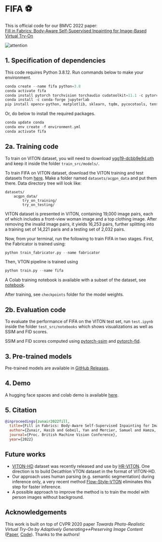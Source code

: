 # FIFA ⚽

This is official code for our BMVC 2022 paper:<br>
[Fill in Fabrics: Body-Aware Self-Supervised Inpainting for Image-Based Virtual Try-On](https://arxiv.org/abs/2210.00918)
<br>

![attention](https://github.com/hasibzunair/fifa-tryon/blob/main/media/pipeline.png)

## 1. Specification of dependencies

This code requires Python 3.8.12. Run commands below to make your environment.
```python
conda create --name fifa python=3.8
conda activate fifa
conda install pytorch torchvision torchaudio cudatoolkit=11.1 -c pytorch-lts -c nvidia
conda install -c conda-forge jupyterlab
pip install opencv-python, matplotlib, sklearn, tqdm, pycocotools, tensorboard, PyWavelets, tensorboardX
```
Or, do below to install the required packages.
```python
conda update conda
conda env create -f environment.yml
conda activate fifa 
```

## 2a. Training code

To train on VITON dataset, you will need to download [vgg19-dcbb9e9d.pth](https://github.com/hasibzunair/fifa-tryon/releases/download/v1.0-models/vgg19-dcbb9e9d.pth) and keep it inside the folder `train_src/models/`.

To train FIFA on VITON dataset, download the VITON training and test datasets from [here](https://github.com/hasibzunair/fifa-tryon/releases/download/v1.0-data/acgpn_data.zip). Make a folder named `datasets/acgpn_data` and put them there. Data directory tree will look like:

```
datasets/
    acgpn_data/
        try_on_training/
        try_on_testing/
```

VITON dataset is presented in VITON, containing 19,000 image pairs, each of which includes a front-view woman image and a top clothing image. After removing the invalid image pairs, it yields 16,253 pairs, further splitting into a training set of 14,221 paris and a testing set of 2,032 pairs.

Now, from your terminal, run the following to train FIFA in two stages. First, the Fabricator is trained using:
```python
python train_fabricator.py --name fabricator
```

Then, VTON pipeline is trained using
```python
python train.py --name fifa
```

A Colab training notebook is available with a subset of the dataset, see [notebook](https://github.com/hasibzunair/fifa-tryon/blob/main/train_src/notebooks/train_colab.ipynb).

After training, see `checkpoints` folder for the model weights.

## 2b. Evaluation code
To evaluate the performance of FIFA on the VITON test set, run `test.ipynb` inside the folder `test_src/notebooks` which shows visualizations as well as SSIM and FID scores.

SSIM and FID scores computed using [pytorch-ssim](https://github.com/Po-Hsun-Su/pytorch-ssim) and [pytorch-fid](https://github.com/mseitzer/pytorch-fid).

## 3. Pre-trained models

Pre-trained models are available in [GitHub Releases](https://github.com/hasibzunair/fifa-tryon/releases/tag/v1.0-models).

## 4. Demo

A hugging face spaces and colab demo is available [here](https://github.com/hasibzunair/fifa-demo).

## 5. Citation
```bibtex
@inproceedings{zunair2022fill,
  title={Fill in Fabrics: Body-Aware Self-Supervised Inpainting for Image-Based Virtual Try-On},
  author={Zunair, Hasib and Gobeil, Yan and Mercier, Samuel and Hamza, A Ben},
  journal={Proc. British Machine Vision Conference},
  year={2022}
```

## Future works
* [VITON-HD](https://github.com/shadow2496/VITON-HD) dataset was recently released and use by [HR-VITON](https://github.com/sangyun884/HR-VITON). One direction is to build Decathlon VTON dataset in the format of VITON-HD.
* Our approach uses human parsing (e.g. semantic segmentation) during inference only, a very recent method [Flow-Style-VTON](https://github.com/SenHe/Flow-Style-VTON) eliminates this step for faster inference.
* A possible approach to improve the method is to train the model with person images without background.

## Acknowledgements
This work is built on top of CVPR 2020 paper *Towards Photo-Realistic Virtual Try-On by Adaptively
Generating↔Preserving Image Content* ([Paper](https://arxiv.org/pdf/2003.05863.pdf), [Code](https://github.com/switchablenorms/DeepFashion_Try_On)). Thanks to the authors!